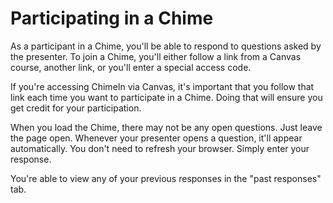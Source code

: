 # Participating in a Chime

As a participant in a Chime, you'll be able to respond to questions asked by the presenter. To join a Chime, you'll either follow a link from a Canvas course, another link, or you'll enter a special access code.

If you're accessing ChimeIn via Canvas, it's important that you follow that link each time you want to participate in a Chime. Doing that will ensure you get credit for your participation.

When you load the Chime, there may not be any open questions. Just leave the page open. Whenever your presenter opens a question, it'll appear automatically. You don't need to refresh your browser. Simply enter your response.

You're able to view any of your previous responses in the "past responses" tab.
